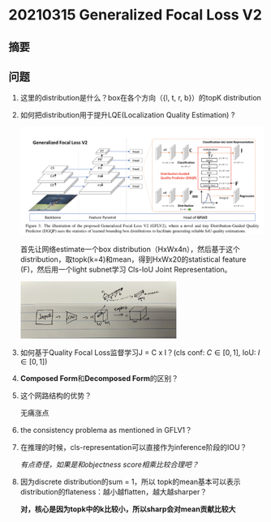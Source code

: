 # 20210315 Generalized Focal Loss V2

## 摘要

## 问题

1. 这里的distribution是什么？box在各个方向（{l, t, r, b}）的topK distribution

2. 如何把distribution用于提升LQE(Localization Quality Estimation) ?

   <img src="CVPR2021GeneralizedFocalLossV2.assets/image-20210315114004494.png" alt="image-20210315114004494" style="zoom:50%;" />

   首先让网络estimate一个box distribution（HxWx4n），然后基于这个distribution，取topk(k=4)和mean，得到HxWx20的statistical feature (F)，然后用一个light subnet学习 Cls-IoU Joint Representation。

   <img src="CVPR2021GeneralizedFocalLossV2.assets/c7db260e-0838-4403-9949-69771059a2ab.jpg" alt="c7db260e-0838-4403-9949-69771059a2ab" style="zoom:30%;" />

   

3. 如何基于Quality Focal Loss监督学习J = C x I？(cls conf: $C\in[0,1]$, IoU: $I \in [0,1]$)

   

4. **Composed Form**和**Decomposed Form**的区别？

   

5. 这个网路结构的优势？

   无痛涨点

6. the consistency problema as mentioned in GFLV1？

   

7. 在推理的时候，cls-representation可以直接作为inference阶段的IOU？

   *有点奇怪，如果是和objectness score相乘比较合理吧？*

8. 因为discrete distribution的sum = 1，所以 topk的mean基本可以表示distribution的flateness：越小越flatten，越大越sharper？

   **对，核心是因为topk中的k比较小，所以sharp会对mean贡献比较大**

